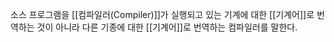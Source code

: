 소스 프로그램을 [[컴파일러(Compiler)]]가 실행되고 있는 기계에 대한 [[기계어]]로 번역하는 것이 아니라 다른 기종에 대한 [[기계어]]로 번역하는 컴파일러를 말한다. 
